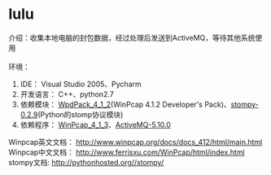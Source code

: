 lulu
====

介绍：收集本地电脑的封包数据，经过处理后发送到ActiveMQ，等待其他系统使用
<br/><br/>
环境：<br/>
1. IDE： Visual Studio 2005、Pycharm<br/>
2. 开发语言： C++、python2.7<br/>
3. 依赖模块： <a href="http://www.winpcap.org/install/bin/WpdPack_4_1_2.zip" target="_blank">WpdPack_4_1_2</a>(WinPcap 4.1.2 Developer's Pack)、<a href="https://pypi.python.org/packages/source/s/stompy/stompy-0.2.9.tar.gz" target="_blank">stompy-0.2.9</a>(Python的stomp协议模块)<br/>
4. 依赖程序： <a href="http://www.winpcap.org/install/bin/WinPcap_4_1_3.exe" target="_blank">WinPcap_4_1_3</a>、<a href="http://apache.dataguru.cn/activemq/5.10.0/apache-activemq-5.10.0-bin.zip" target="_blank">ActiveMQ-5.10.0</a>

Winpcap英文文档： http://www.winpcap.org/docs/docs_412/html/main.html
Winpcap中文文档： http://www.ferrisxu.com/WinPcap/html/index.html
stompy文档: http://pythonhosted.org//stompy/
